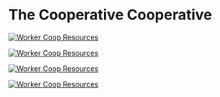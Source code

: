 # The Cooperative Cooperative

[![Worker Coop Resources](https://img.youtube.com/vi/LFyl0zz2yqs/0.jpg)](https://www.youtube.com/watch?v=LFyl0zz2yqs)

[![Worker Coop Resources](https://img.youtube.com/vi/pKN-gxmVRUc/0.jpg)](https://www.youtube.com/watch?v=pKN-gxmVRUc)

[![Worker Coop Resources](https://img.youtube.com/vi/hmAplN2Yd5c/0.jpg)](https://www.youtube.com/watch?v=hmAplN2Yd5c)

[![Worker Coop Resources](https://img.youtube.com/vi/yZHYiz60R5Q/0.jpg)](https://www.youtube.com/watch?v=yZHYiz60R5Q)
